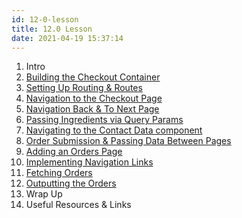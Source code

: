```yaml
---
id: 12-0-lesson
title: 12.0 Lesson
date: 2021-04-19 15:37:14
---
```


1. Intro
2. [Building the Checkout Container](12-02-building-checkout-container)
3. [Setting Up Routing & Routes](12-03-setting-up-routing-and-routes)
4. [Navigation to the Checkout Page](12-04-navigation-to-checkout-page)
5. [Navigation Back & To Next Page](12-05-navigation-back-and-to-next-page)
6. [Passing Ingredients via Query Params](12-06-passing-ingredients-via-query-params)
7. [Navigating to the Contact Data component](12-07-navigating-to-contact-data-component)
8. [Order Submission & Passing Data Between Pages](12-08-order-submission-and-passing-data-between-pages)
9. [Adding an Orders Page](12-09-adding-orders-page)
10. [Implementing Navigation Links](12-10-implementing-navigation-links)
11. [Fetching Orders](12-11-0-fetching-orders)
12. [Outputting the Orders](12-12-outputting-orders)
13. Wrap Up
14. Useful Resources & Links
